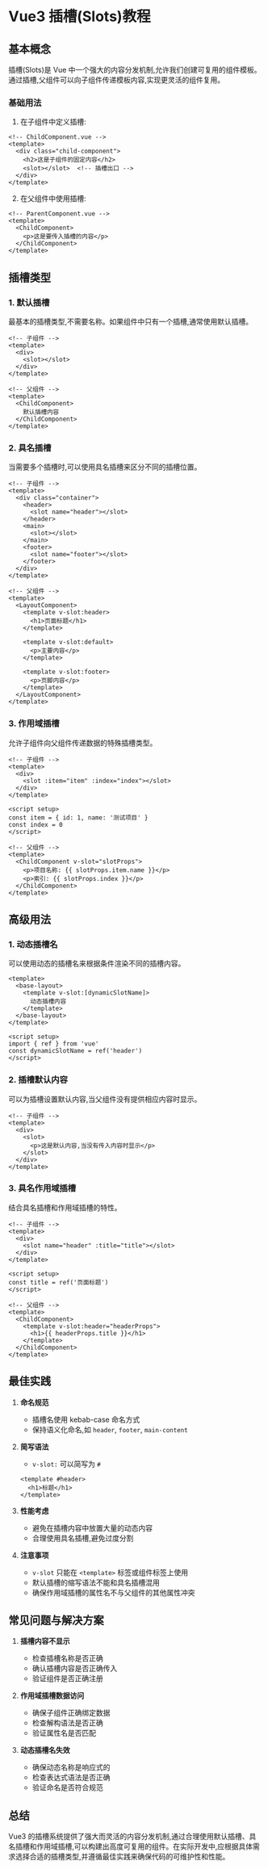 # Vue3 插槽(Slots)教程

## 基本概念

插槽(Slots)是 Vue 中一个强大的内容分发机制,允许我们创建可复用的组件模板。通过插槽,父组件可以向子组件传递模板内容,实现更灵活的组件复用。

### 基础用法

1. 在子组件中定义插槽:

```vue
<!-- ChildComponent.vue -->
<template>
  <div class="child-component">
    <h2>这是子组件的固定内容</h2>
    <slot></slot>  <!-- 插槽出口 -->
  </div>
</template>
```

2. 在父组件中使用插槽:

```vue
<!-- ParentComponent.vue -->
<template>
  <ChildComponent>
    <p>这是要传入插槽的内容</p>
  </ChildComponent>
</template>
```

## 插槽类型

### 1. 默认插槽

最基本的插槽类型,不需要名称。如果组件中只有一个插槽,通常使用默认插槽。

```vue
<!-- 子组件 -->
<template>
  <div>
    <slot></slot>
  </div>
</template>

<!-- 父组件 -->
<template>
  <ChildComponent>
    默认插槽内容
  </ChildComponent>
</template>
```

### 2. 具名插槽

当需要多个插槽时,可以使用具名插槽来区分不同的插槽位置。

```vue
<!-- 子组件 -->
<template>
  <div class="container">
    <header>
      <slot name="header"></slot>
    </header>
    <main>
      <slot></slot>
    </main>
    <footer>
      <slot name="footer"></slot>
    </footer>
  </div>
</template>

<!-- 父组件 -->
<template>
  <LayoutComponent>
    <template v-slot:header>
      <h1>页面标题</h1>
    </template>

    <template v-slot:default>
      <p>主要内容</p>
    </template>

    <template v-slot:footer>
      <p>页脚内容</p>
    </template>
  </LayoutComponent>
</template>
```

### 3. 作用域插槽

允许子组件向父组件传递数据的特殊插槽类型。

```vue
<!-- 子组件 -->
<template>
  <div>
    <slot :item="item" :index="index"></slot>
  </div>
</template>

<script setup>
const item = { id: 1, name: '测试项目' }
const index = 0
</script>

<!-- 父组件 -->
<template>
  <ChildComponent v-slot="slotProps">
    <p>项目名称: {{ slotProps.item.name }}</p>
    <p>索引: {{ slotProps.index }}</p>
  </ChildComponent>
</template>
```

## 高级用法

### 1. 动态插槽名

可以使用动态的插槽名来根据条件渲染不同的插槽内容。

```vue
<template>
  <base-layout>
    <template v-slot:[dynamicSlotName]>
      动态插槽内容
    </template>
  </base-layout>
</template>

<script setup>
import { ref } from 'vue'
const dynamicSlotName = ref('header')
</script>
```

### 2. 插槽默认内容

可以为插槽设置默认内容,当父组件没有提供相应内容时显示。

```vue
<!-- 子组件 -->
<template>
  <div>
    <slot>
      <p>这是默认内容,当没有传入内容时显示</p>
    </slot>
  </div>
</template>
```

### 3. 具名作用域插槽

结合具名插槽和作用域插槽的特性。

```vue
<!-- 子组件 -->
<template>
  <div>
    <slot name="header" :title="title"></slot>
  </div>
</template>

<script setup>
const title = ref('页面标题')
</script>

<!-- 父组件 -->
<template>
  <ChildComponent>
    <template v-slot:header="headerProps">
      <h1>{{ headerProps.title }}</h1>
    </template>
  </ChildComponent>
</template>
```

## 最佳实践

1. **命名规范**
   - 插槽名使用 kebab-case 命名方式
   - 保持语义化命名,如 `header`, `footer`, `main-content`

2. **简写语法**
   - `v-slot:` 可以简写为 `#`
   ```vue
   <template #header>
     <h1>标题</h1>
   </template>
   ```

3. **性能考虑**
   - 避免在插槽内容中放置大量的动态内容
   - 合理使用具名插槽,避免过度分割

4. **注意事项**
   - `v-slot` 只能在 `<template>` 标签或组件标签上使用
   - 默认插槽的缩写语法不能和具名插槽混用
   - 确保作用域插槽的属性名不与父组件的其他属性冲突

## 常见问题与解决方案

1. **插槽内容不显示**
   - 检查插槽名称是否正确
   - 确认插槽内容是否正确传入
   - 验证组件是否正确注册

2. **作用域插槽数据访问**
   - 确保子组件正确绑定数据
   - 检查解构语法是否正确
   - 验证属性名是否匹配

3. **动态插槽名失效**
   - 确保动态名称是响应式的
   - 检查表达式语法是否正确
   - 验证命名是否符合规范

## 总结

Vue3 的插槽系统提供了强大而灵活的内容分发机制,通过合理使用默认插槽、具名插槽和作用域插槽,可以构建出高度可复用的组件。在实际开发中,应根据具体需求选择合适的插槽类型,并遵循最佳实践来确保代码的可维护性和性能。